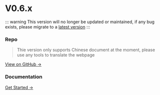 # V0.6.x


::: warning
This version will no longer be updated or maintained, if any bug exists, please migrate to a [latest version](../)
:::

### Repo

> Thie version only supports Chinese document at the moment, please use any tools to translate the webpage

[View on GitHub →](https://github.com/JasonXuDeveloper/JEngine/tree/0.6.x)



### Documentation

[Get Started →](./startup)